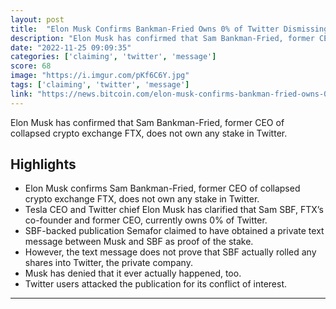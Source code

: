 ```yaml
---
layout: post
title:  "Elon Musk Confirms Bankman-Fried Owns 0% of Twitter Dismissing Reports Claiming a $100M Stake – Featured Bitcoin News"
description: "Elon Musk has confirmed that Sam Bankman-Fried, former CEO of collapsed crypto exchange FTX, does not own any stake in Twitter."
date: "2022-11-25 09:09:35"
categories: ['claiming', 'twitter', 'message']
score: 68
image: "https://i.imgur.com/pKf6C6Y.jpg"
tags: ['claiming', 'twitter', 'message']
link: "https://news.bitcoin.com/elon-musk-confirms-bankman-fried-owns-0-of-twitter-despite-reports-claiming-a-100m-stake/"
---
```


Elon Musk has confirmed that Sam Bankman-Fried, former CEO of collapsed crypto exchange FTX, does not own any stake in Twitter.

## Highlights

- Elon Musk confirms Sam Bankman-Fried, former CEO of collapsed crypto exchange FTX, does not own any stake in Twitter.
- Tesla CEO and Twitter chief Elon Musk has clarified that Sam SBF, FTX’s co-founder and former CEO, currently owns 0% of Twitter.
- SBF-backed publication Semafor claimed to have obtained a private text message between Musk and SBF as proof of the stake.
- However, the text message does not prove that SBF actually rolled any shares into Twitter, the private company.
- Musk has denied that it ever actually happened, too.
- Twitter users attacked the publication for its conflict of interest.

---
